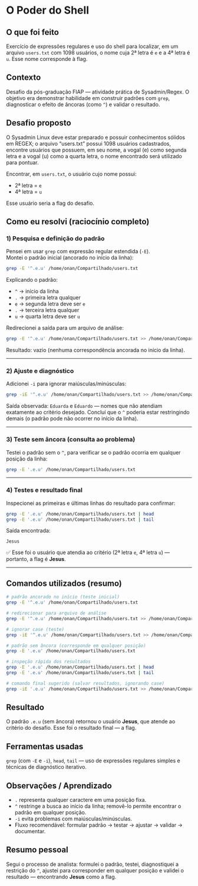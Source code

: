 # O Poder do Shell

## O que foi feito
Exercício de expressões regulares e uso do shell para localizar, em um arquivo `users.txt` com 1098 usuários, o nome cuja 2ª letra é `e` e a 4ª letra é `u`. Esse nome corresponde à flag.

## Contexto
Desafio da pós-graduação FIAP — atividade prática de Sysadmin/Regex. O objetivo era demonstrar habilidade em construir padrões com `grep`, diagnosticar o efeito de âncoras (como `^`) e validar o resultado.

## Desafio proposto
O Sysadmin Linux deve estar preparado e possuir conhecimentos sólidos em REGEX; o arquivo “users.txt” possui 1098 usuários cadastrados, encontre usuários que possuem, em seu nome, a vogal (e) como segunda letra e a vogal (u) como a quarta letra, o nome encontrado será utilizado para pontuar.

Encontrar, em `users.txt`, o usuário cujo nome possui:
- 2ª letra = `e`
- 4ª letra = `u`

Esse usuário seria a flag do desafio.

## Como eu resolvi (raciocínio completo)

### 1) Pesquisa e definição do padrão
Pensei em usar `grep` com expressão regular estendida (`-E`).  
Montei o padrão inicial (ancorado no início da linha):

```bash
grep -E '^.e.u' /home/onan/Compartilhado/users.txt
```

Explicando o padrão:
- `^` → início da linha  
- `.` → primeira letra qualquer  
- `e` → segunda letra deve ser `e`  
- `.` → terceira letra qualquer  
- `u` → quarta letra deve ser `u`

Redirecionei a saída para um arquivo de análise:

```bash
grep -E '^.e.u' /home/onan/Compartilhado/users.txt >> /home/onan/Compartilhado/analyseusers.txt
```

Resultado: vazio (nenhuma correspondência ancorada no início da linha).

---

### 2) Ajuste e diagnóstico
Adicionei `-i` para ignorar maiúsculas/minúsculas:

```bash
grep -iE '^.e.u' /home/onan/Compartilhado/users.txt >> /home/onan/Compartilhado/analyseusers.txt
```

Saída observada: `Eduarda` e `Eduardo` — nomes que não atendiam exatamente ao critério desejado. Concluí que o `^` poderia estar restringindo demais (o padrão pode não ocorrer no início da linha).

---

### 3) Teste sem âncora (consulta ao problema)
Testei o padrão sem o `^`, para verificar se o padrão ocorria em qualquer posição da linha:

```bash
grep -E '.e.u' /home/onan/Compartilhado/users.txt
```

---

### 4) Testes e resultado final
Inspecionei as primeiras e últimas linhas do resultado para confirmar:

```bash
grep -E '.e.u' /home/onan/Compartilhado/users.txt | head
grep -E '.e.u' /home/onan/Compartilhado/users.txt | tail
```

Saída encontrada:

```
Jesus
```

✅ Esse foi o usuário que atendia ao critério (2ª letra `e`, 4ª letra `u`) — portanto, a flag é **Jesus**.

---

## Comandos utilizados (resumo)
```bash
# padrão ancorado no início (teste inicial)
grep -E '^.e.u' /home/onan/Compartilhado/users.txt

# redirecionar para arquivo de análise
grep -E '^.e.u' /home/onan/Compartilhado/users.txt >> /home/onan/Compartilhado/analyseusers.txt

# ignorar case (teste)
grep -iE '^.e.u' /home/onan/Compartilhado/users.txt >> /home/onan/Compartilhado/analyseusers.txt

# padrão sem âncora (corresponde em qualquer posição)
grep -E '.e.u' /home/onan/Compartilhado/users.txt

# inspeção rápida dos resultados
grep -E '.e.u' /home/onan/Compartilhado/users.txt | head
grep -E '.e.u' /home/onan/Compartilhado/users.txt | tail

# comando final sugerido (salvar resultados, ignorando case)
grep -iE '.e.u' /home/onan/Compartilhado/users.txt >> /home/onan/Compartilhado/analyseusers.txt
```

## Resultado
O padrão `.e.u` (sem âncora) retornou o usuário **Jesus**, que atende ao critério do desafio. Esse foi o resultado final — a flag.

## Ferramentas usadas
`grep` (com `-E` e `-i`), `head`, `tail` — uso de expressões regulares simples e técnicas de diagnóstico iterativo.

## Observações / Aprendizado
- `.` representa qualquer caractere em uma posição fixa.  
- `^` restringe a busca ao início da linha; removê-lo permite encontrar o padrão em qualquer posição.  
- `-i` evita problemas com maiúsculas/minúsculas.  
- Fluxo recomendável: formular padrão → testar → ajustar → validar → documentar.

## Resumo pessoal
Segui o processo de analista: formulei o padrão, testei, diagnostiquei a restrição do `^`, ajustei para corresponder em qualquer posição e validei o resultado — encontrando **Jesus** como a flag.
